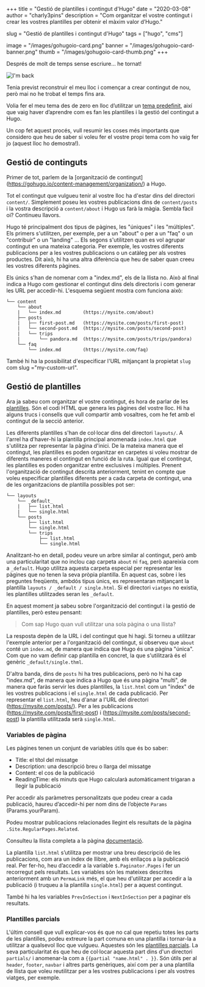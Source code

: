 +++
title = "Gestió de plantilles i contingut d'Hugo"
date = "2020-03-08"
author = "charly3pins"
description = "Com organitzar el vostre contingut i crear les vostres plantilles per obtenir el màxim valor d’Hugo."

slug = "Gestió de plantilles i contingut d'Hugo"
tags = ["hugo", "cms"]

image = "/images/gohugoio-card.png"
banner = "/images/gohugoio-card-banner.png"
thumb = "/images/gohugoio-card-thumb.png"
+++

Després de molt de temps sense escriure... he tornat!

![I'm back](/images/hugo-content-templates-managing/im-back-terminator.jpg)

Tenia previst reconstruir el meu lloc i començar a crear contingut de nou, però mai no he trobat el temps fins ara.

Volia fer el meu tema des de zero en lloc d’utilitzar un [tema predefinit](https://themes.gohugo.io/), així que vaig haver d’aprendre com es fan les plantilles i la gestió del contingut a Hugo.

Un cop fet aquest procés, vull resumir les coses més importants que considero que heu de saber si voleu fer el vostre propi tema com ho vaig fer jo (aquest lloc ho demostra!).

## Gestió de continguts

Primer de tot, parlem de la [organització de contingut] (https://gohugo.io/content-management/organization/) a Hugo.

Tot el contingut que vulgueu tenir al vostre lloc ha d'estar dins del directori `content/`. Simplement poseu les vostres publicacions dins de `content/posts` i la vostra descripció a `content/about` i Hugo us farà la màgia. Sembla fàcil oi? Continueu llavors.

Hugo té principalment dos tipus de pàgines, les "úniques" i les "múltiples". Els primers s'utilitzen, per exemple, per a un "about" o per a un "faq" o un "contribuir" o un "landing" ... Els segons s'utilitzen quan es vol agrupar contingut en una mateixa categoria. Per exemple, les vostres diferents publicacions per a les vostres publicacions o un catàleg per als vostres productes. Dit això, hi ha una altra diferència que heu de saber quan creeu les vostres diferents pàgines.

Els únics s'han de nomenar com a "index.md", els de la llista no. Això al final indica a Hugo com gestionar el contingut dins dels directoris i com generar les URL per accedir-hi. L'esquema següent mostra com funciona això:

```
└── content
    └── about
    |   └── index.md        (https://mysite.com/about)
    ├── posts
    |   ├── first-post.md   (https://mysite.com/posts/first-post)
    |   └── second-post.md  (https://mysite.com/posts/second-post)
    |   └── trips
    |       └── pandora.md  (https://mysite.com/posts/trips/pandora)
    └── faq
        └── index.md        (https://mysite.com/faq)
```

També hi ha la possibilitat d'especificar l'URL mitjançant la propietat `slug` com slug ="my-custom-url".

## Gestió de plantilles

Ara ja sabeu com organitzar el vostre contingut, és hora de parlar de les [plantilles](https://gohugo.io/templates/). Són el codi HTML que genera les pàgines del vostre lloc. Hi ha alguns trucs i consells que vull compartir amb vosaltres, com he fet amb el contingut de la secció anterior.

Les diferents plantilles s'han de col·locar dins del directori `layouts/`. A l'arrel ha d'haver-hi la plantilla principal anomenada `index.html` que s'utilitza per representar la pàgina d'inici. De la mateixa manera que el contingut, les plantilles es poden organitzar en carpetes si voleu mostrar de diferents maneres el contingut en funció de la ruta. Igual que el contingut, les plantilles es poden organitzar entre exclusives i múltiples. Prenent l'organització de contingut descrita anteriorment, tenint en compte que voleu especificar plantilles diferents per a cada carpeta de contingut, una de les organitzacions de plantilla possibles pot ser:

```
└── layouts
    └── _default_
    |   ├── list.html
    |   └── single.html
    └── posts
        ├── list.html
        └── single.html
        └── trips
            ├── list.html
            └── single.html
```

Analitzant-ho en detall, podeu veure un arbre similar al contingut, però amb una particularitat que no inclou cap carpeta `about` ni `faq`, però apareixia com a `_default`. Hugo utilitza aquesta carpeta especial per representar les pàgines que no tenen la seva pròpia plantilla. En aquest cas, sobre i les preguntes freqüents, ambdós tipus únics, es representaran mitjançant la plantilla `layouts / _default / single.html`. Si el directori `viatges` no existia, les plantilles utilitzades seran les `_default`.

En aquest moment ja sabeu sobre l'organització del contingut i la gestió de plantilles, però esteu pensant:
> Com sap Hugo quan vull utilitzar una sola pàgina o una llista?

La resposta depèn de la URL i del contingut que hi hagi. Si torneu a utilitzar l'exemple anterior per a l'organització del contingut, si observeu que `about` conté un `index.md`, de manera que indica que Hugo és una pàgina "única". Com que no vam definir cap plantilla en concret, la que s'utilitzarà és el genèric `_default/single.thml`.

D'altra banda, dins de `posts` hi ha tres publicacions, però no hi ha cap "index.md", de manera que indica a Hugo que és una pàgina "multi", de manera que faràs servir les dues plantilles, la `list.html` com un "índex" de les vostres publicacions i el `single.html` de cada publicació. Per representar el `list.html`, heu d'anar a l'URL del directori (https://mysite.com/posts/). Per a les publicacions (https://mysite.com/posts/first-post) i (https://mysite.com/posts/second-post) la plantilla utilitzada serà `single.html`.

### Variables de pàgina

Les pàgines tenen un conjunt de variables útils que és bo saber:
- Title: el títol del missatge
- Description: una descripció breu o llarga del missatge
- Content: el cos de la publicació
- ReadingTime: els minuts que Hugo calcularà automàticament trigaran a llegir la publicació

Per accedir als paràmetres personalitzats que podeu crear a cada publicació, haureu d’accedir-hi per nom dins de l’objecte `Params` (Params.yourParam).

Podeu mostrar publicacions relacionades llegint els resultats de la pàgina `.Site.RegularPages.Related`.

Consulteu la llista completa a la pàgina [documentació](https://gohugo.io/variables/page/).

La plantilla `list.html` s’utilitza per mostrar una breu descripció de les publicacions, com ara un índex de llibre, amb els enllaços a la publicació real. Per fer-ho, heu d’accedir a la variable `$.Paginator.Pages` i fer un recorregut pels resultats. Les variables són les mateixes descrites anteriorment amb un `PermaLink` més, el que heu d'utilitzar per accedir a la publicació (i truqueu a la plantilla `single.html`) per a aquest contingut.

També hi ha les variables `PrevInSection` i `NextInSection` per a paginar els resultats.

### Plantilles parcials

L'últim consell que vull explicar-vos és que no cal que repetiu totes les parts de les plantilles, podeu extreure la part comuna en una plantilla i tornar-la a utilitzar a qualsevol lloc que vulgueu. Aquestes són les [plantilles parcials](https://gohugo.io/templates/partials/). La seva particularitat és que heu de col·locar aquesta part dins d'un directori `partials/` i anomenar-la com a `{{partial "name.html" . }}`. Són útils per al `header`, `footer`, `navbar` i altres parts genèriques, així com per a una plantilla de llista que voleu reutilitzar per a les vostres publicacions i per als vostres viatges, per exemple.
